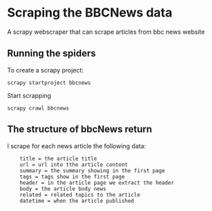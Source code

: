 
# Scraping the BBCNews data
A scrapy webscraper that can scrape articles from bbc news website

## Running the spiders
To create a scrapy project:
```
scrapy startproject bbcnews
```

Start scrapping
```
scrapy crawl bbcnews
```

## The structure of bbcNews return
I scrape for each news article the following data:
```
    title = the article title
    url = url into tthe article content
    summary = the summary showing in the first page
    tags = tags show in the first page 
    header = in the article page we extract the header 
    body = the article body news
    related = related topics to the article
    datetime = when the article published
```

